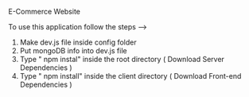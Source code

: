 E-Commerce Website                                                                                                 
                                                                                                                                                                                 
To use this application follow the steps -->                                                                                                                                        

1. Make dev.js file inside config folder                                                             
2. Put mongoDB info into dev.js file                              
3. Type  " npm instal" inside the root directory  ( Download Server Dependencies ) 
4. Type " npm install" inside the client directory ( Download Front-end Dependencies ) 
                                                                                                                                                
      
   
             
                             
                  
                         
